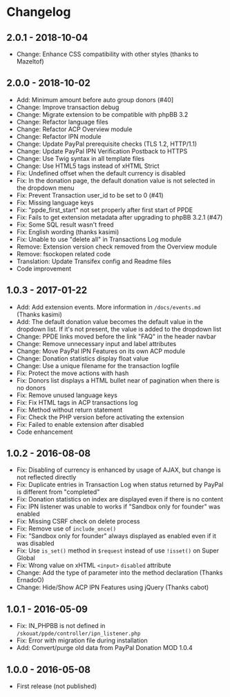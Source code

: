 # Changelog
## 2.0.1 - 2018-10-04
- Change: Enhance CSS compatibility with other styles (thanks to Mazeltof)

## 2.0.0 - 2018-10-02
- Add: Minimum amount before auto group donors (#40]
- Change: Improve transaction debug
- Change: Migrate extension to be compatible with phpBB 3.2
- Change: Refactor language files
- Change: Refactor ACP Overview module
- Change: Refactor IPN module
- Change: Update PayPal prerequisite checks (TLS 1.2, HTTP/1.1)
- Change: Update PayPal IPN Verification Postback to HTTPS
- Change: Use Twig syntax in all template files
- Change: Use HTML5 tags instead of xHTML Strict
- Fix: Undefined offset when the default currency is disabled
- Fix: In the donation page, the default donation value is not selected in the dropdown menu
- Fix: Prevent Transaction user_id to be set to 0 (#41)
- Fix: Missing language keys
- Fix: "ppde_first_start" not set properly after first start of PPDE
- Fix: Fails to get extension metadata after upgrading to phpBB 3.2.1 (#47)
- Fix: Some SQL result wasn't freed
- Fix: English wording (thanks kasimi)
- Fix: Unable to use "delete all" in Transactions Log module
- Remove: Extension version check removed from the Overview module
- Remove: fsockopen related code
- Translation: Update Transifex config and Readme files
- Code improvement

## 1.0.3 - 2017-01-22
- Add: Add extension events. More information in `/docs/events.md` (Thanks kasimi)
- Add: The default donation value becomes the default value in the dropdown list. If it's not present, the value is added to the dropdown list
- Change: PPDE links moved before the link "FAQ" in the header navbar
- Change: Remove unnecessary input and label attributes
- Change: Move PayPal IPN Features on its own ACP module
- Change: Donation statistics display float value
- Change: Use a unique filename for the transaction logfile
- Fix: Protect the move actions with hash
- Fix: Donors list displays a HTML bullet near of pagination when there is no donors
- Fix: Remove unused language keys
- Fix: Fix HTML tags in ACP transactions log
- Fix: Method without return statement
- Fix: Check the PHP version before activating the extension
- Fix: Failed to enable extension after disabled
- Code enhancement

## 1.0.2 - 2016-08-08
- Fix: Disabling of currency is enhanced by usage of AJAX, but change is not reflected directly
- Fix: Duplicate entries in Transaction Log when status returned by PayPal is different from "completed"
- Fix: Donation statistics on index are displayed even if there is no content
- Fix: IPN listener was unable to works if "Sandbox only for founder" was enabled
- Fix: Missing CSRF check on delete process
- Fix: Remove use of `include_once()`
- Fix: "Sandbox only for founder" always displayed as enabled even if it was disabled
- Fix: Use `is_set()` method in `$request` instead of use `!isset()` on Super Global
- Fix: Wrong value on xHTML `<input>` `disabled` attribute
- Change: Add the type of parameter into the method declaration (Thanks ErnadoO)
- Change: Hide/Show ACP IPN Features using jQuery (Thanks cabot)

## 1.0.1 - 2016-05-09
- Fix: IN_PHPBB is not defined in `/skouat/ppde/controller/ipn_listener.php`
- Fix: Error with migration file during installation
- Add: Convert/purge old data from PayPal Donation MOD 1.0.4

## 1.0.0 - 2016-05-08
- First release (not published)
